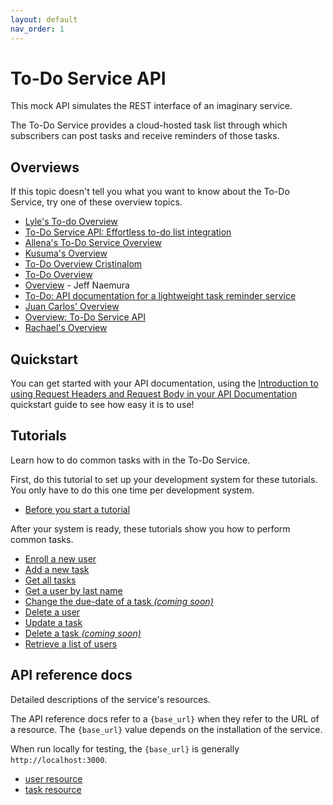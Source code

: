 ```yaml
---
layout: default
nav_order: 1
---
```


# To-Do Service API

This mock API simulates the REST interface of an
imaginary service.

The To-Do Service provides a cloud-hosted task list through which
subscribers can post tasks and receive reminders of those tasks.

## Overviews

If this topic doesn't tell you what you want to know about
the To-Do Service, try one of these overview topics.

* [Lyle's To-do Overview](./overviews/to-do-overview_lyerdev.md)
* [To-Do Service API: Effortless to-do list integration](./overviews/to-do-overview_juliebro.md)
* [Allena's To-Do Service Overview](./overviews/to-do-overview_allenaavila.md)
* [Kusuma's Overview](./overviews/to-do-overview_KusumaKrish15.md)
* [To-Do Overview Cristinalom](./overviews/to-do-overview_cristinalom.md)
* [To-Do Overview](./overviews/to-do-overview_Marmelodov.md)
* [Overview](./overviews/to-do-overview_Naem-J.md) - Jeff Naemura
* [To-Do: API documentation for a lightweight task reminder service](./overviews/to-do-overview_arielleang.md)
* [Juan Carlos' Overview](./overviews/to-do-overview_rgmejiagroup.md)
* [Overview: To-Do Service API](./overviews/to-do-overview_mettedata.md)
* [Rachael's Overview](./overviews/to-do-overview_rachaelallen91.md)

## Quickstart

You can get started with your API documentation, using the [Introduction to using Request Headers and Request Body in your API Documentation](docs/overviews/to-do-overview_Davejurgens.md) quickstart guide to see how easy it is to use!

## Tutorials

Learn how to do common tasks with in the To-Do Service.

First, do this tutorial to set up your development system for these tutorials. You only have to do this one time per development system.

* [Before you start a tutorial](before-you-start-a-tutorial.md)

After your system is ready, these tutorials show you how to perform common tasks.

* [Enroll a new user](tutorials/enroll-a-new-user.md)
* [Add a new task](tutorials/add-a-new-task.md)
* [Get all tasks](tutorials/get-all-tasks.md)
* [Get a user by last name](tutorials/get-a-user-by-last-name.md)
* [Change the due-date of a task _(coming soon)_](#tutorials)
* [Delete a user](tutorials/delete-a-user-Kusuma.md)
* [Update a task](tutorials/update-a-task.md)
* [Delete a task _(coming soon)_](#tutorials)
* [Retrieve a list of users](tutorials/get-users.md)

## API reference docs

Detailed descriptions of the service's resources.

The API reference docs refer to a `{base_url}` when they
refer to the URL of a resource. The `{base_url}` value depends
on the installation of the service.

When run locally for testing, the `{base_url}` is
generally `http://localhost:3000`.

* [user resource](api/user.md)
* [task resource](api/task.md)


